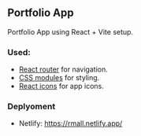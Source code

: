 ## Portfolio App

Portfolio App using React + Vite setup.

### Used:

- [React router](https://v5.reactrouter.com/web/guides/quick-start) for navigation.
- [CSS modules](https://github.com/css-modules/css-modules) for styling.
- [React icons](https://react-icons.github.io/react-icons/) for app icons.

### Deplyoment

- Netlify: https://rmall.netlify.app/
